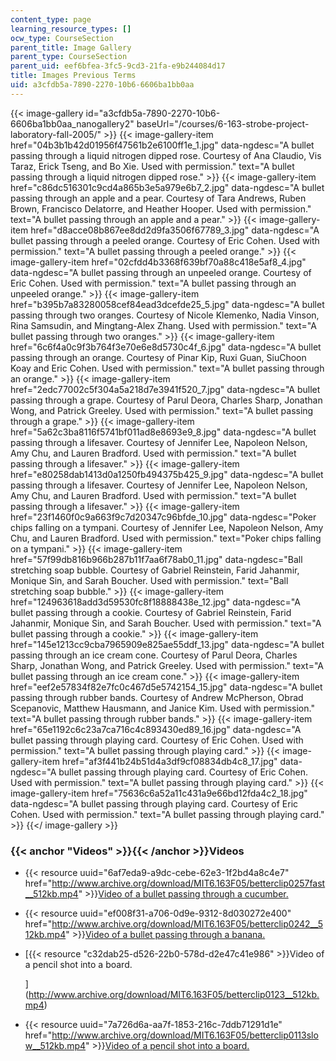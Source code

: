 ```yaml
---
content_type: page
learning_resource_types: []
ocw_type: CourseSection
parent_title: Image Gallery
parent_type: CourseSection
parent_uid: eef6bfea-3fc5-9cd3-21fa-e9b244084d17
title: Images Previous Terms
uid: a3cfdb5a-7890-2270-10b6-6606ba1bb0aa
---
```


{{< image-gallery id="a3cfdb5a-7890-2270-10b6-6606ba1bb0aa_nanogallery2" baseUrl="/courses/6-163-strobe-project-laboratory-fall-2005/" >}}
{{< image-gallery-item href="04b3b1b42d01956f47561b2e6100ff1e_1.jpg" data-ngdesc="A bullet passing through a liquid nitrogen dipped rose. Courtesy of Ana Claudio, Vis Taraz, Erick Tseng, and Bo Xie. Used with permission." text="A bullet passing through a liquid nitrogen dipped rose." >}}
{{< image-gallery-item href="c86dc516301c9cd4a865b3e5a979e6b7_2.jpg" data-ngdesc="A bullet passing through an apple and a pear. Courtesy of Tara Andrews, Ruben Brown, Francisco Delatorre, and Heather Hooper. Used with permission." text="A bullet passing through an apple and a pear." >}}
{{< image-gallery-item href="d8acce08b867ee8dd2d9fa3506f67789_3.jpg" data-ngdesc="A bullet passing through a peeled orange. Courtesy of Eric Cohen. Used with permission." text="A bullet passing through a peeled orange." >}}
{{< image-gallery-item href="02cfdd4b3368f639bf70a88c418e5af8_4.jpg" data-ngdesc="A bullet passing through an unpeeled orange. Courtesy of Eric Cohen. Used with permission." text="A bullet passing through an unpeeled orange." >}}
{{< image-gallery-item href="b395b7a83280058cef84ead3dcefde25_5.jpg" data-ngdesc="A bullet passing through two oranges. Courtesy of Nicole Klemenko, Nadia Vinson, Rina Samsudin, and Mingtang-Alex Zhang. Used with permission." text="A bullet passing through two oranges." >}}
{{< image-gallery-item href="6c6f4a0c9f3b764f3e70e6e8d5730c4f_6.jpg" data-ngdesc="A bullet passing through an orange. Courtesy of Pinar Kip, Ruxi Guan, SiuChoon Koay and Eric Cohen. Used with permission." text="A bullet passing through an orange." >}}
{{< image-gallery-item href="2edc77002c5f304a5a218d7e3941f520_7.jpg" data-ngdesc="A bullet passing through a grape. Courtesy of Parul Deora, Charles Sharp, Jonathan Wong, and Patrick Greeley. Used with permission." text="A bullet passing through a grape." >}}
{{< image-gallery-item href="5a62c3ba8116f5741bf011ad8e8693e9_8.jpg" data-ngdesc="A bullet passing through a lifesaver. Courtesy of Jennifer Lee, Napoleon Nelson, Amy Chu, and Lauren Bradford. Used with permission." text="A bullet passing through a lifesaver." >}}
{{< image-gallery-item href="e80258dab1413d0a1250fb494375b425_9.jpg" data-ngdesc="A bullet passing through a lifesaver. Courtesy of Jennifer Lee, Napoleon Nelson, Amy Chu, and Lauren Bradford. Used with permission." text="A bullet passing through a lifesaver." >}}
{{< image-gallery-item href="23f1460f0c9a663f9c7d20347c96bfde_10.jpg" data-ngdesc="Poker chips falling on a tympani. Courtesy of Jennifer Lee, Napoleon Nelson, Amy Chu, and Lauren Bradford. Used with permission." text="Poker chips falling on a tympani." >}}
{{< image-gallery-item href="57f99db816b966b287b11f7aa6f78ab0_11.jpg" data-ngdesc="Ball stretching soap bubble. Courtesy of Gabriel Reinstein, Farid Jahanmir, Monique Sin, and Sarah Boucher. Used with permission." text="Ball stretching soap bubble." >}}
{{< image-gallery-item href="124963618add3d59530fc8f18888438e_12.jpg" data-ngdesc="A bullet passing through a cookie. Courtesy of Gabriel Reinstein, Farid Jahanmir, Monique Sin, and Sarah Boucher. Used with permission." text="A bullet passing through a cookie." >}}
{{< image-gallery-item href="145e1213cc9cba7965909e825ae55ddf_13.jpg" data-ngdesc="A bullet passing through an ice cream cone. Courtesy of Parul Deora, Charles Sharp, Jonathan Wong, and Patrick Greeley. Used with permission." text="A bullet passing through an ice cream cone." >}}
{{< image-gallery-item href="eef2e57834f82e7fc0c467d5e5742154_15.jpg" data-ngdesc="A bullet passing through rubber bands. Courtesy of Andrew McPherson, Obrad Scepanovic, Matthew Hausmann, and Janice Kim. Used with permission." text="A bullet passing through rubber bands." >}}
{{< image-gallery-item href="65e1192c6c23a7ca716c4c893430ed89_16.jpg" data-ngdesc="A bullet passing through playing card. Courtesy of Eric Cohen. Used with permission." text="A bullet passing through playing card." >}}
{{< image-gallery-item href="af3f441b24b51d4a3df9cf08834db4c8_17.jpg" data-ngdesc="A bullet passing through playing card. Courtesy of Eric Cohen. Used with permission." text="A bullet passing through playing card." >}}
{{< image-gallery-item href="75636c6a52a11c431a9e66bd12fda4c2_18.jpg" data-ngdesc="A bullet passing through playing card. Courtesy of Eric Cohen. Used with permission." text="A bullet passing through playing card." >}}
{{</ image-gallery >}}
### {{< anchor "Videos" >}}{{< /anchor >}}Videos

*   {{< resource uuid="6af7eda9-a9dc-cebe-62e3-1f2bd4a8c4e7" href="http://www.archive.org/download/MIT6.163F05/betterclip0257fast__512kb.mp4" >}}[Video of a bullet passing through a cucumber.  ](http://www.archive.org/download/MIT6.163F05/betterclip0257fast__512kb.mp4)
*   {{< resource uuid="ef008f31-a706-0d9e-9312-8d030272e400" href="http://www.archive.org/download/MIT6.163F05/betterclip0242__512kb.mp4" >}}[Video of a bullet passing through a banana.  ](http://www.archive.org/download/MIT6.163F05/betterclip0242__512kb.mp4)
*   [{{< resource "c32dab25-d526-22b0-578d-d2e47c41e986" >}}Video of a pencil shot into a board.  
      
    ](http://www.archive.org/download/MIT6.163F05/betterclip0123__512kb.mp4)
*   {{< resource uuid="7a726d6a-aa7f-1853-216c-7ddb71291d1e" href="http://www.archive.org/download/MIT6.163F05/betterclip0113slow__512kb.mp4" >}}[Video of a pencil shot into a board.  ](http://www.archive.org/download/MIT6.163F05/betterclip0113slow__512kb.mp4)